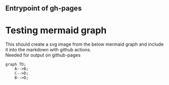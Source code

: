 ## Entrypoint of gh-pages

# Testing mermaid graph

This should create a svg image from the below mermaid graph and include it into the markdown with github actions.  
Needed for output on github-pages

```mermaid
graph TD;
    A-->B;
    C-->D;
    B-->D;
```
